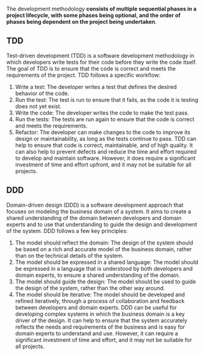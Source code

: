 
The development methodology **consists of multiple sequential phases in a project lifecycle, with some phases being optional, and the order of phases being dependent on the project being undertaken**.

## TDD
Test-driven development (TDD) is a software development methodology in which developers write tests for their code before they write the code itself. The goal of TDD is to ensure that the code is correct and meets the requirements of the project. TDD follows a specific workflow:
1. Write a test: The developer writes a test that defines the desired behavior of the code. 
2. Run the test: The test is run to ensure that it fails, as the code it is testing does not yet exist. 
3. Write the code: The developer writes the code to make the test pass. 
4. Run the tests: The tests are run again to ensure that the code is correct and meets the requirements. 
5. Refactor: The developer can make changes to the code to improve its design or maintainability, as long as the tests continue to pass. 
TDD can help to ensure that code is correct, maintainable, and of high quality. It can also help to prevent defects and reduce the time and effort required to develop and maintain software. However, it does require a significant investment of time and effort upfront, and it may not be suitable for all projects.

## DDD
Domain-driven design (DDD) is a software development approach that focuses on modeling the business domain of a system. It aims to create a shared understanding of the domain between developers and domain experts and to use that understanding to guide the design and development of the system. DDD follows a few key principles:
1. The model should reflect the domain: The design of the system should be based on a rich and accurate model of the business domain, rather than on the technical details of the system. 
2. The model should be expressed in a shared language: The model should be expressed in a language that is understood by both developers and domain experts, to ensure a shared understanding of the domain. 
3. The model should guide the design: The model should be used to guide the design of the system, rather than the other way around. 
4. The model should be iterative: The model should be developed and refined iteratively, through a process of collaboration and feedback between developers and domain experts.
DDD can be useful for developing complex systems in which the business domain is a key driver of the design. It can help to ensure that the system accurately reflects the needs and requirements of the business and is easy for domain experts to understand and use. However, it can require a significant investment of time and effort, and it may not be suitable for all projects.